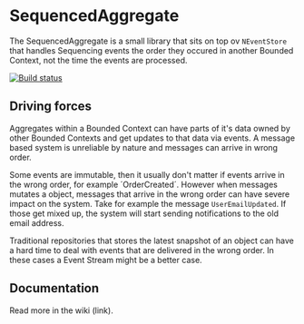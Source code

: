 # SequencedAggregate

The SequencedAggregate is a small library that sits on top ov `NEventStore` that handles Sequencing events the order they occured in another Bounded Context, not the time the events are processed.

[![Build status](https://ci.appveyor.com/api/projects/status/dxx6syjto963xq9c/branch/master?svg=true)](https://ci.appveyor.com/project/aejmelaeus/sequencedaggregate/branch/master)

## Driving forces

Aggregates within a Bounded Context can have parts of it's data owned by other Bounded Contexts and get updates to that data via events. A message based system is unreliable by nature and messages can arrive in wrong order.

Some events are immutable, then it usually don't matter if events arrive in the wrong order, for example ´OrderCreated´. However when messages mutates a object, messages that arrive in the wrong order can have severe impact on the system. Take for example the message `UserEmailUpdated`. If those get mixed up, the system will start sending notifications to the old email address.

Traditional repositories that stores the latest snapshot of an object can have a hard time to deal with events that are delivered in the wrong order. In these cases a Event Stream might be a better case.

## Documentation

Read more in the wiki (link).